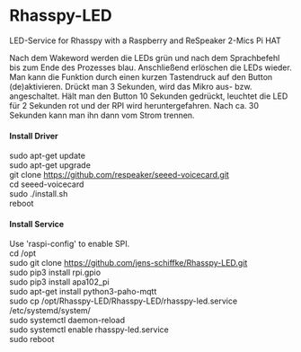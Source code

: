 
# Rhasspy-LED
LED-Service for Rhasspy with a Raspberry and ReSpeaker 2-Mics Pi HAT  
  
  Nach dem Wakeword werden die LEDs grün und nach dem Sprachbefehl bis zum Ende des Prozesses blau. Anschließend erlöschen die LEDs wieder.
  Man kann die Funktion durch einen kurzen Tastendruck auf den Button (de)aktivieren.
  Drückt man 3 Sekunden, wird das Mikro aus- bzw. angeschaltet.
  Hält man den Button 10 Sekunden gedrückt, leuchtet die LED für 2 Sekunden rot und der RPI wird heruntergefahren. Nach ca. 30 Sekunden kann man ihn dann vom Strom trennen.

#### Install Driver  
sudo apt-get update  
sudo apt-get upgrade  
git clone https://github.com/respeaker/seeed-voicecard.git  
cd seeed-voicecard  
sudo ./install.sh  
reboot  

#### Install Service  
Use 'raspi-config' to enable SPI.  
cd /opt  
sudo git clone https://github.com/jens-schiffke/Rhasspy-LED.git  
sudo pip3 install rpi.gpio  
sudo pip3 install apa102_pi  
sudo apt-get install python3-paho-mqtt  
sudo cp /opt/Rhasspy-LED/Rhasspy-LED/rhasspy-led.service /etc/systemd/system/  
sudo systemctl daemon-reload  
sudo systemctl enable rhasspy-led.service  
sudo reboot  
